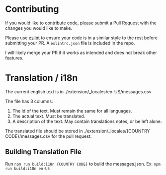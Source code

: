 # Contributing

If you would like to contribute code, please submit a Pull Request with the changes you would like to make.

Please use [eslint](https://eslint.org/) to ensure your code is in a similar style to the rest before submitting your PR. A `eslintrc.json` file is included in the repo.

I will likely merge your PR if it works as intended and does not break other features.

# Translation / i18n

The current english text is in ./extension/\_locales/en-US/messages.csv

The file has 3 columns:

1. The id of the text. Must remain the same for all languages.
2. The actual text. Must be translated.
3. A description of the text. May contain translations notes, or be left alone.

The translated file should be stored in ./extension/\_locales/{COUNTRY CODE}/messages.csv for the pull request.

## Building Translation File

Run `npm run build:i18n {COUNTRY CODE}` to build the messages.json. Ex: `npm run build:i18n en-US`
